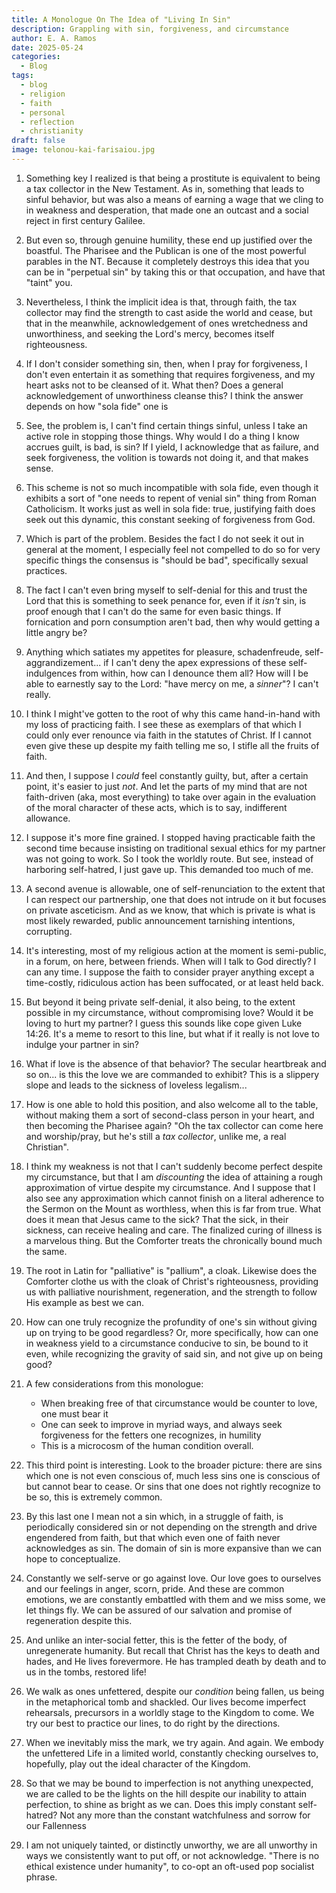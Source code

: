 ```yaml
---
title: A Monologue On The Idea of "Living In Sin"
description: Grappling with sin, forgiveness, and circumstance
author: E. A. Ramos
date: 2025-05-24
categories:
  - Blog
tags:
  - blog
  - religion
  - faith
  - personal
  - reflection
  - christianity
draft: false
image: telonou-kai-farisaiou.jpg
---
```

1. Something key I realized is that being a prostitute is equivalent to being a tax collector in the New Testament. As in, something that leads to sinful behavior, but was also a means of earning a wage that we cling to in weakness and desperation, that made one an outcast and a social reject in first century Galilee.

2. But even so, through genuine humility, these end up justified over the boastful. The Pharisee and the Publican is one of the most powerful parables in the NT. Because it completely destroys this idea that you can be in "perpetual sin" by taking this or that occupation, and have that "taint" you.

3. Nevertheless, I think the implicit idea is that, through faith, the tax collector may find the strength to cast aside the world and cease, but that in the meanwhile, acknowledgement of ones wretchedness and unworthiness, and seeking the Lord's mercy, becomes itself righteousness.
   
4. If I don't consider something sin, then, when I pray for forgiveness, I don't even entertain it as something that requires forgiveness, and my heart asks not to be cleansed of it. What then? Does a general acknowledgement of unworthiness cleanse this? I think the answer depends on how "sola fide" one is

5. See, the problem is, I can't find certain things sinful, unless I take an active role in stopping those things. Why would I do a thing I know accrues guilt, is bad, is sin? If I yield, I acknowledge that as failure, and seek forgiveness, the volition is towards not doing it, and that makes sense.

6. This scheme is not so much incompatible with sola fide, even though it exhibits a sort of "one needs to repent of venial sin" thing from Roman Catholicism. It works just as well in sola fide: true, justifying faith does seek out this dynamic, this constant seeking of forgiveness from God.
   
7. Which is part of the problem. Besides the fact I do not seek it out in general at the moment, I especially feel not compelled to do so for very specific things the consensus is "should be bad", specifically sexual practices.

8. The fact I can't even bring myself to self-denial for this and trust the Lord that this is something to seek penance for, even if it _isn't_ sin, is proof enough that I can't do the same for even basic things. If fornication and porn consumption aren't bad, then why would getting a little angry be?

9. Anything which satiates my appetites for pleasure, schadenfreude, self-aggrandizement... if I can't deny the apex expressions of these self-indulgences from within, how can I denounce them all? How will I be able to earnestly say to the Lord: "have mercy on me, a _sinner_"? I can't really.

10. I think I might've gotten to the root of why this came hand-in-hand with my loss of practicing faith. I see these as exemplars of that which I could only ever renounce via faith in the statutes of Christ. If I cannot even give these up despite my faith telling me so, I stifle all the fruits of faith.

11. And then, I suppose I _could_ feel constantly guilty, but, after a certain point, it's easier to just _not_. And let the parts of my mind that are not faith-driven (aka, most everything) to take over again in the evaluation of the moral character of these acts, which is to say, indifferent allowance.

12. I suppose it's more fine grained. I stopped having practicable faith the second time because insisting on traditional sexual ethics for my partner was not going to work. So I took the worldly route. But see, instead of harboring self-hatred, I just gave up. This demanded too much of me.

13. A second avenue is allowable, one of self-renunciation to the extent that I can respect our partnership, one that does not intrude on it but focuses on private asceticism. And as we know, that which is private is what is most likely rewarded, public announcement tarnishing intentions, corrupting.

14. It's interesting, most of my religious action at the moment is semi-public, in a forum, on here, between friends. When will I talk to God directly? I can any time. I suppose the faith to consider prayer anything except a time-costly, ridiculous action has been suffocated, or at least held back.

15. But beyond it being private self-denial, it also being, to the extent possible in my circumstance, without compromising love? Would it be loving to hurt my partner? I guess this sounds like cope given Luke 14:26. It's a meme to resort to this line, but what if it really is not love to indulge your partner in sin?

16. What if love is the absence of that behavior? The secular heartbreak and so on... is this the love we are commanded to exhibit? This is a slippery slope and leads to the sickness of loveless legalism...

17. How is one able to hold this position, and also welcome all to the table, without making them a sort of second-class person in your heart, and then becoming the Pharisee again? "Oh the tax collector can come here and worship/pray, but he's still a _tax collector_, unlike me, a real Christian".

18. I think my weakness is not that I can't suddenly become perfect despite my circumstance, but that I am _discounting_ the idea of attaining a rough approximation of virtue despite my circumstance. And I suppose that I also see any approximation which cannot finish on a literal adherence to the Sermon on the Mount as worthless, when this is far from true. What does it mean that Jesus came to the sick? That the sick, in their sickness, can receive healing and care. The finalized curing of illness is a marvelous thing. But the Comforter treats the chronically bound much the same.

19. The root in Latin for "palliative" is "pallium", a cloak. Likewise does the Comforter clothe us with the cloak of Christ's righteousness, providing us with palliative nourishment, regeneration, and the strength to follow His example as best we can.

20. How can one truly recognize the profundity of one's sin without giving up on trying to be good regardless? Or, more specifically, how can one in weakness yield to a circumstance conducive to sin, be bound to it even, while recognizing the gravity of said sin, and not give up on being good?

21. A few considerations from this monologue: 
	- When breaking free of that circumstance would be counter to love, one must bear it 
	- One can seek to improve in myriad ways, and always seek forgiveness for the fetters one recognizes, in humility
	- This is a microcosm of the human condition overall.

22. This third point is interesting. Look to the broader picture: there are sins which one is not even conscious of, much less sins one is conscious of but cannot bear to cease. Or sins that one does not rightly recognize to be so, this is extremely common.

23. By this last one I mean not a sin which, in a struggle of faith, is periodically considered sin or not depending on the strength and drive engendered from faith, but that which even one of faith never acknowledges as sin. The domain of sin is more expansive than we can hope to conceptualize.

24. Constantly we self-serve or go against love. Our love goes to ourselves and our feelings in anger, scorn, pride. And these are common emotions, we are constantly embattled with them and we miss some, we let things fly. We can be assured of our salvation and promise of regeneration despite this.

25. And unlike an inter-social fetter, this is the fetter of the body, of unregenerate humanity. But recall that Christ has the keys to death and hades, and He lives forevermore. He has trampled death by death and to us in the tombs, restored life!

26. We walk as ones unfettered, despite our _condition_ being fallen, us being in the metaphorical tomb and shackled. Our lives become imperfect rehearsals, precursors in a worldly stage to the Kingdom to come. We try our best to practice our lines, to do right by the directions.

27. When we inevitably miss the mark, we try again. And again. We embody the unfettered Life in a limited world, constantly checking ourselves to, hopefully, play out the ideal character of the Kingdom.

28. So that we may be bound to imperfection is not anything unexpected, we are called to be the lights on the hill despite our inability to attain perfection, to shine as bright as we can. Does this imply constant self-hatred? Not any more than the constant watchfulness and sorrow for our Fallenness

29. I am not uniquely tainted, or distinctly unworthy, we are all unworthy in ways we consistently want to put off, or not acknowledge. "There is no ethical existence under humanity", to co-opt an oft-used pop socialist phrase.


